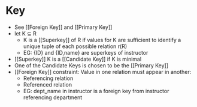 # Key
* See [[Foreign Key]] and [[Primary Key]]
* let K $\subseteq$ R
	* K is a [[Superkey]] of R if values for K are sufficient to identify a unique tuple of each possible relation r(R)
	* EG: {ID} and {ID,name} are superkeys of instructor
* [[Superkey]] K is a [[Candidate Key]] if K is minimal 
* One of the Candidate Keys is chosen to be the [[Primary Key]]
* [[Foreign Key]] constraint: Value in one relation must appear in another:
	* Referencing relation
	* Referenced relation
	* EG: dept_name in instructor is a foreign key from instructor referencing department
